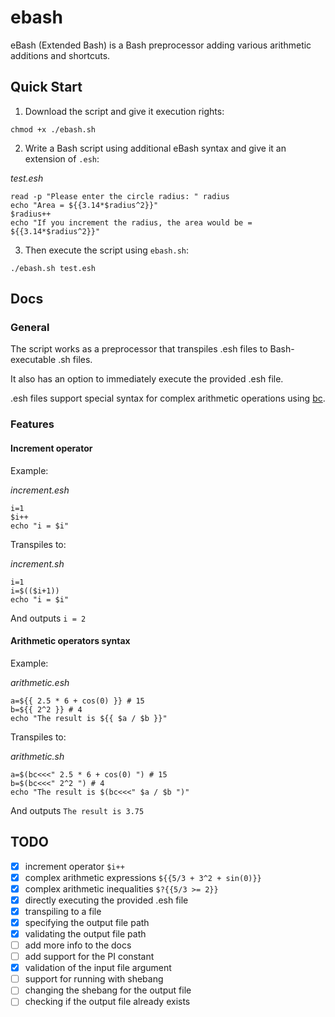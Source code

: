 # ebash

eBash (Extended Bash) is a Bash preprocessor adding various arithmetic additions and shortcuts.

## Quick Start

1. Download the script and give it execution rights: 
```
chmod +x ./ebash.sh
```

2. Write a Bash script using additional eBash syntax and give it an extension of `.esh`: 

_test.esh_
```
read -p "Please enter the circle radius: " radius 
echo "Area = ${{3.14*$radius^2}}"
$radius++ 
echo "If you increment the radius, the area would be = ${{3.14*$radius^2}}" 
``` 

3. Then execute the script using `ebash.sh`: 
```
./ebash.sh test.esh
```

## Docs

### General 

The script works as a preprocessor that transpiles .esh files to Bash-executable .sh files. 

It also has an option to immediately execute the provided .esh file. 

.esh files support special syntax for complex arithmetic operations using [bc](https://www.gnu.org/software/bc/manual/html_mono/bc.html). 

### Features 

#### Increment operator 
Example: 

_increment.esh_
```
i=1
$i++
echo "i = $i" 
```

Transpiles to:

_increment.sh_
```
i=1
i=$(($i+1))
echo "i = $i" 
```

And outputs `i = 2`

#### Arithmetic operators syntax

Example:

_arithmetic.esh_
```
a=${{ 2.5 * 6 + cos(0) }} # 15 
b=${{ 2^2 }} # 4 
echo "The result is ${{ $a / $b }}" 
```

Transpiles to:

_arithmetic.sh_
```
a=$(bc<<<" 2.5 * 6 + cos(0) ") # 15 
b=$(bc<<<" 2^2 ") # 4 
echo "The result is $(bc<<<" $a / $b ")" 
```

And outputs `The result is 3.75`

## TODO

- [x] increment operator `$i++`
- [x] complex arithmetic expressions `${{5/3 + 3^2 + sin(0)}}`
- [x] complex arithmetic inequalities `$?{{5/3 >= 2}}`
- [x] directly executing the provided .esh file 
- [x] transpiling to a file 
- [x] specifying the output file path 
- [x] validating the output file path
- [ ] add more info to the docs 
- [ ] add support for the PI constant
- [x] validation of the input file argument 
- [ ] support for running with shebang 
- [ ] changing the shebang for the output file
- [ ] checking if the output file already exists
